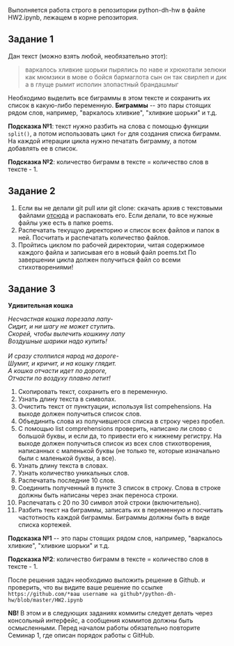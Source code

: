 Выполняется работа строго в репозитории python-dh-hw в файле HW2.ipynb, лежащем в корне репозитория. 

## Задание 1

Дан текст (можно взять любой, необязательно этот):

> варкалось хливкие шорьки пырялись по наве и хрюкотали зелюки как мюмзики в мове о бойся бармаглота сын он так свирлеп и дик а в глyще рымит исполин злопастный брандашмыг

Необходимо выделить все биграммы в этом тексте и сохранить их список в какую-либо переменную. **Биграммы** -- это пары стоящих рядом слов, например, "варкалось хливкие", "хливкие шорьки"  и т.д. 

**Подсказка №1**: текст нужно разбить на слова с помощью функции `split()`, а потом использовать цикл `for` для создания списка биграмм. На каждой итерации цикла нужно печатать биграмму, а потом добавлять ее в список. 

**Подсказка №2**: количество биграмм в тексте = количество слов в тексте - 1. 

## Задание 2
1. Если вы не делали git pull или git clone: cкачать архив с текстовыми файлами [отсюда](https://www.dropbox.com/s/uvf5kuet958p0xt/poems.rar?dl=0) и распаковать его. Если делали, то все нужные файлы уже есть в папке poems.
2. Распечатать текущую директорию и список всех файлов и папок в ней. Посчитать и распечатать количество файлов.
3. Пройтись циклом по рабочей директории, читая содержимое каждого файла и записывая его в новый файл poems.txt По завершении цикла должен получиться файл со всеми стихотворениями!

## Задание 3
**Удивительная кошка**

_Несчастная кошка порезала лапу- <br>
Сидит, и ни шагу не может ступить.<br>
Скорей, чтобы вылечить кошкину лапу<br>
Воздушные шарики надо купить!<br>
<br>
И сразу столпился народ на дороге-<br>
Шумит, и кричит, и на кошку глядит.<br>
А кошка отчасти идет по дороге,<br>
Отчасти по воздуху плавно летит!<br>_

1. Скопировать текст, сохранить его в переменную. 
2. Узнать длину текста в символах.
3. Очистить текст от пунктуации, используя list compehensions. На выходе должен получиться список слов.
4. Объединить слова из получившегося списка в строку через пробел.
4. С помощью list comprehensions проверить, написано ли слово с большой буквы, и если да, то привести его к нижнему регистру. На выходе должен получиться список из всех слов стихотворения, написанных с маленькой буквы (не только те, которые изначально были с маленькой буквы, а все).
5. Узнать длину текста в словах.
6. Узнать количество уникальных слов.
7. Распечатать последние 10 слов.
8. Соединить полученный в пункте 3 список в строку. Слова в строке должны быть написаны через знак переноса строки. 
9. Распечатать с 20 по 30 символ этой строки (включительно).
10. Разбить текст на биграммы, записать их в переменную и посчитать частотность каждой биграммы. Биграммы должны быть в виде списка кортежей.

**Подсказка №1** -- это пары стоящих рядом слов, например, "варкалось хливкие", "хливкие шорьки"  и т.д. 

**Подсказка №2**: количество биграмм в тексте = количество слов в тексте - 1. 

После решения задач необходимо выложить решение в Github. и проверить, что вы видите ваше решение по ссылке ```https://github.com/*ваш username на github*/python-dh-hw/blob/master/HW2.ipynb```

**NB!** В этом и в следующих заданиях коммиты следует делать через консольный интерфейс, а сообщения коммитов должны быть осмысленными. Перед началом работы обязательно повторите Cеминар 1, где описан порядок работы с GitHub.
